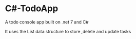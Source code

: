 # C#-TodoApp
 A todo console app built on .net 7 and C#

 It uses the List data structure to store ,delete and update tasks
